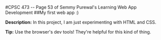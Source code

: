 #CPSC 473 -- Page 53 of Semmy Purewal's Learning Web App Development
##My first web app :)

__Description:__ In this project, I am just experimenting with HTML and CSS.<br>

__Tip:__ Use the browser's dev tools! They're helpful for this kind of thing.
